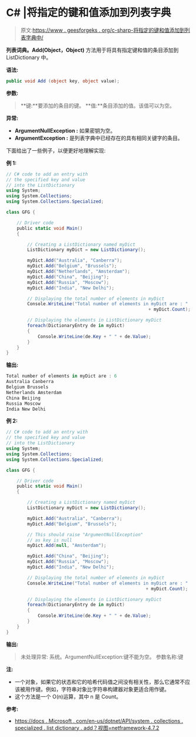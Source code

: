 # C# |将指定的键和值添加到列表字典

> 原文:[https://www . geesforgeks . org/c-sharp-将指定的键和值添加到列表字典中/](https://www.geeksforgeeks.org/c-sharp-add-the-specified-key-and-value-into-the-listdictionary/)

**列表词典。Add(Object，Object)** 方法用于将具有指定键和值的条目添加到 ListDictionary 中。

**语法:**

```cs
public void Add (object key, object value);

```

**参数:**

> **键:**要添加的条目的键。
> **值:**条目添加的值。该值可以为空。

**异常:**

*   **ArgumentNullException :** 如果密钥为空。
*   **ArgumentException :** 是列表字典中已经存在的具有相同关键字的条目。

下面给出了一些例子，以便更好地理解实现:

**例 1:**

```cs
// C# code to add an entry with
// the specified key and value
// into the ListDictionary
using System;
using System.Collections;
using System.Collections.Specialized;

class GFG {

    // Driver code
    public static void Main()
    {

        // Creating a ListDictionary named myDict
        ListDictionary myDict = new ListDictionary();

        myDict.Add("Australia", "Canberra");
        myDict.Add("Belgium", "Brussels");
        myDict.Add("Netherlands", "Amsterdam");
        myDict.Add("China", "Beijing");
        myDict.Add("Russia", "Moscow");
        myDict.Add("India", "New Delhi");

        // Displaying the total number of elements in myDict
        Console.WriteLine("Total number of elements in myDict are : " 
                                                      + myDict.Count);

        // Displaying the elements in ListDictionary myDict
        foreach(DictionaryEntry de in myDict)
        {
            Console.WriteLine(de.Key + " " + de.Value);
        }
    }
}
```

**输出:**

```cs
Total number of elements in myDict are : 6
Australia Canberra
Belgium Brussels
Netherlands Amsterdam
China Beijing
Russia Moscow
India New Delhi

```

**例 2:**

```cs
// C# code to add an entry with
// the specified key and value
// into the ListDictionary
using System;
using System.Collections;
using System.Collections.Specialized;

class GFG {

    // Driver code
    public static void Main()
    {

        // Creating a ListDictionary named myDict
        ListDictionary myDict = new ListDictionary();

        myDict.Add("Australia", "Canberra");
        myDict.Add("Belgium", "Brussels");

        // This should raise "ArgumentNullException"
        // as key is null
        myDict.Add(null, "Amsterdam");

        myDict.Add("China", "Beijing");
        myDict.Add("Russia", "Moscow");
        myDict.Add("India", "New Delhi");

        // Displaying the total number of elements in myDict
        Console.WriteLine("Total number of elements in myDict are : "
                                                     + myDict.Count);

        // Displaying the elements in ListDictionary myDict
        foreach(DictionaryEntry de in myDict)
        {
            Console.WriteLine(de.Key + " " + de.Value);
        }
    }
}
```

**输出:**

> 未处理异常:
> 系统。ArgumentNullException:键不能为空。
> 参数名称:键

**注:**

*   一个对象，如果它的状态和它的哈希代码值之间没有相关性，那么它通常不应该被用作键。例如，字符串对象比字符串构建器对象更适合用作键。
*   这个方法是一个 O(n)运算，其中 n 是 Count。

**参考:**

*   [https://docs . Microsoft . com/en-us/dotnet/API/system . collections . specialized . list dictionary . add？视图=netframework-4.7.2](https://docs.microsoft.com/en-us/dotnet/api/system.collections.specialized.listdictionary.add?view=netframework-4.7.2)